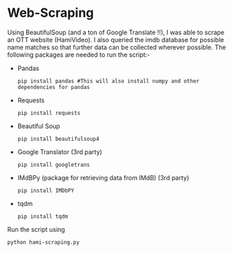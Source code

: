 # Web-Scraping
Using BeautifulSoup (and a ton of Google Translate !!), I was able to scrape an OTT website (HamiVideo). I also queried the imdb database for possible name matches so that further data can be collected wherever possible.
The following packages are needed to run the script:-
- Pandas
  ```
  pip install pandas #This will also install numpy and other dependencies for pandas 
  ```
- Requests
  ```
  pip install requests
  ```
- Beautiful Soup
  ```
  pip install beautifulsoup4
  ```
- Google Translator (3rd party)
  ```
  pip install googletrans
  ```
- IMdBPy (package for retrieving data from IMdB) (3rd party)
  ```
  pip install IMDbPY
  ```
- tqdm
  ```
  pip install tqdm
  ```
Run the script using
```
python hami-scraping.py
```
